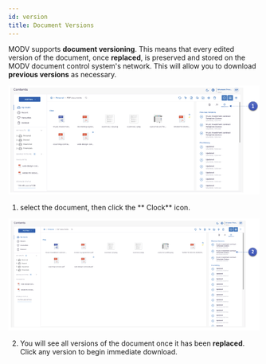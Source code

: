 ```yaml
---
id: version
title: Document Versions
---
```


MODV supports **document versioning**. This means that every edited version of the document, once **replaced**, is preserved and stored on the MODV document control system's network. This will allow you to download **previous versions** as necessary.

![upload](../../static/img/version-1.png)

1. select the document, then click the ** Clock** icon.

![upload](../../static/img/version-2.png)

2. You will see all versions of the document once it has been **replaced**. Click any version to begin immediate download.
